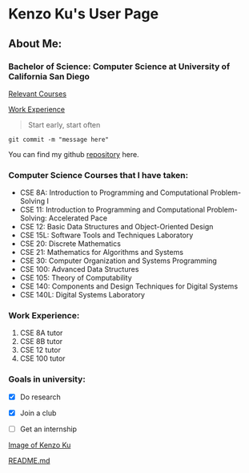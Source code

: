 # Kenzo Ku's User Page
## About Me:
### Bachelor of Science: Computer Science at University of California San Diego

[Relevant Courses](#computer-science-courses-that-i-have-taken)

[Work Experience](#courses-that-i-tutored)

> Start early, start often

```
git commit -m "message here"
```

You can find my github [repository](https://github.com/kenzoputraku) here.

### Computer Science Courses that I have taken:
- CSE 8A: Introduction to Programming and Computational Problem-Solving I
- CSE 11: Introduction to Programming and Computational Problem-Solving: Accelerated Pace 
- CSE 12: Basic Data Structures and Object-Oriented Design
- CSE 15L: Software Tools and Techniques Laboratory
- CSE 20: Discrete Mathematics
- CSE 21: Mathematics for Algorithms and Systems
- CSE 30: Computer Organization and Systems Programming
- CSE 100: Advanced Data Structures
- CSE 105: Theory of Computability
- CSE 140: Components and Design Techniques for Digital Systems
- CSE 140L: Digital Systems Laboratory

### Work Experience:
1. CSE 8A tutor
2. CSE 8B tutor
3. CSE 12 tutor
4. CSE 100 tutor

### Goals in university:
- [x] Do research
- [x] Join a club
- [ ] Get an internship


[Image of Kenzo Ku](kenzoku.HEIC)

[README.md](README.md)




